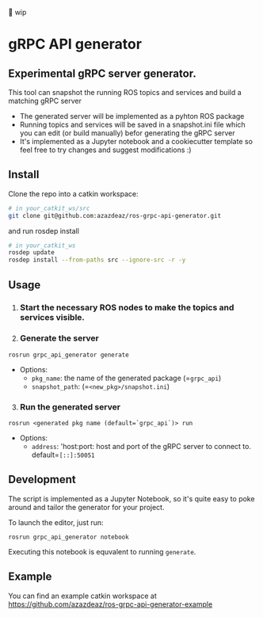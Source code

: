:construction: wip

# gRPC API generator
## Experimental gRPC server generator.

This tool can snapshot the running ROS topics and services and build a matching gRPC server
 - The generated server will be implemented as a pyhton ROS package
 - Running topics and services will be saved in a snapshot.ini file which you can edit (or build manually) befor generating the gRPC server
 - It's implemented as a Jupyter notebook and a cookiecutter template so feel free to try changes and suggest modifications :)

## Install
Clone the repo into a catkin workspace:
```sh
# in your_catkit_ws/src
git clone git@github.com:azazdeaz/ros-grpc-api-generator.git
```
and run rosdep install
```sh
# in your_catkit_ws
rosdep update
rosdep install --from-paths src --ignore-src -r -y
```

## Usage
1. ### Start the necessary ROS nodes to make the topics and services visible.

2. ### Generate the server
```
rosrun grpc_api_generator generate
```
 - Options:
   - `pkg_name`: the name of the generated package (=`grpc_api`)
   - `snapshot_path`: (=`<new_pkg>/snapshot.ini`)

3. ### Run the generated server
```
rosrun <generated pkg name (default=`grpc_api`)> run
```
 - Options: 
    - `address`: 'host:port: host and port of the gRPC server to connect to. default=`[::]:50051`

## Development
The script is implemented as a Jupyter Notebook, so it's quite easy to poke around and tailor the generator for your project.

To launch the editor, just run:
```
rosrun grpc_api_generator notebook
```
Executing this notebook is equvalent to running `generate`.

## Example

You can find an example catkin workspace at https://github.com/azazdeaz/ros-grpc-api-generator-example
